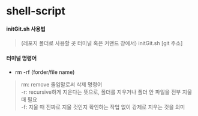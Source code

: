 # shell-script

#### initGit.sh 사용법
>(레포지 폴더로 사용할 곳 터미널 혹은 커맨드 창에서) initGit.sh [git 주소]

#### 터미널 명령어
- rm -rf (forder/file name)
> rm: remove 줄임말로써 삭제 명령어<br/>
> -r: recursive하게 지운다는 뜻으로, 폴더를 지우거나 폴더 안 파일을 전부 지울 때 필요<br/>
> -f: 지울 때 진짜로 지울 것인지 확인하는 작업 없이 강제로 지우는 것을 의미<br/>
